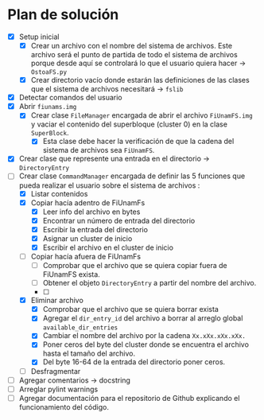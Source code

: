 # Plan de solución

- [x] Setup inicial
  - [x] Crear un archivo con el nombre del sistema de archivos. Este archivo será el punto de partida de todo el sistema de archivos porque desde aquí se controlará lo que el usuario quiera hacer -> ```OstoaFS.py``` 
  - [x] Crear directorio vacío donde estarán las definiciones de las clases que el sistema de archivos necesitará -> ```fslib``` 
- [x] Detectar comandos del usuario 
- [x] Abrir ```fiunams.img``` 
  - [x] Crear clase ```FileManager``` encargada de abrir el archivo ```FiUnamFS.img``` y vaciar el contenido del superbloque (cluster 0) en la clase ```SuperBlock```. 
    - [x] Esta clase debe hacer la verificación de que la cadena del sistema de archivos sea ```FiUnamFS```. 
- [x] Crear clase que represente una entrada en el directorio -> ```DirectoryEntry``` 
- [ ] Crear clase ```CommandManager``` encargada de definir las 5 funciones que pueda realizar el usuario sobre el sistema de archivos : 
  - [x] Listar contenidos 
  - [x] Copiar hacía adentro de FiUnamFs
    - [x] Leer info del archivo en bytes
    - [x] Encontrar un número de entrada del directorio 
    - [x] Escribir la entrada del directorio 
    - [x] Asignar un cluster de inicio 
    - [x] Escribir el archivo en el cluster de inicio
  - [ ] Copiar hacía afuera de FiUnamFs
    - [ ] Comprobar que el archivo que se quiera copiar fuera de FiUnamFS exista.
    - [ ] Obtener el objeto ```DirectoryEntry``` a partir del nombre del archivo. 
    - [ ] 
  - [x] Eliminar archivo 
    - [x] Comprobar que el archivo que se quiera borrar exista 
    - [x] Agregar el ```dir_entry_id``` del archivo a borrar al arreglo global ```available_dir_entries``` 
    - [x] Cambiar el nombre del archivo por la cadena ```Xx.xXx.xXx.xXx.``` 
    - [x] Poner ceros del byte del cluster donde se encuentra el archivo hasta el tamaño del archivo. 
    - [x] Del byte 16-64  de la entrada del directorio poner ceros.
  - [ ] Desfragmentar 
- [ ] Agregar comentarios -> docstring
- [ ] Arreglar pylint warnings
- [ ] Agregar documentación para el repositorio de Github explicando el funcionamiento del código. 